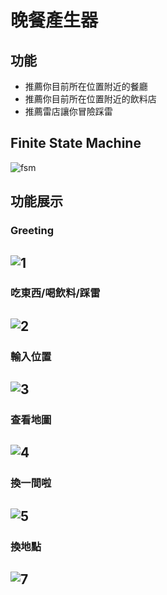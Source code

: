 # 晚餐產生器

## 功能
* 推薦你目前所在位置附近的餐廳
* 推薦你目前所在位置附近的飲料店
* 推薦雷店讓你冒險踩雷

## Finite State Machine
![fsm](fsm.png)

## 功能展示
### Greeting
![1](img/1.jpg)
---
### 吃東西/喝飲料/踩雷
![2](img/2.jpg)
---
### 輸入位置
![3](img/3.jpg)
---
### 查看地圖
![4](img/4.jpg)
---
### 換一間啦
![5](img/5.jpg)
---
### 換地點
![7](img/7.jpg)
---

